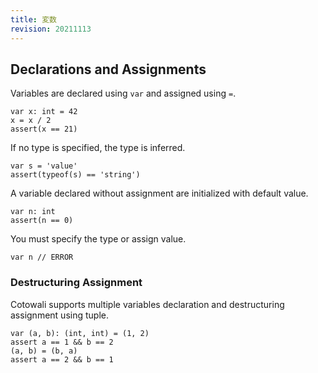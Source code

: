 ```yaml
---
title: 変数
revision: 20211113
---
```


## Declarations and Assignments

Variables are declared using `var` and assigned using `=`.

```
var x: int = 42
x = x / 2
assert(x == 21)
```

If no type is specified, the type is inferred.


```
var s = 'value'
assert(typeof(s) == 'string')
```


A variable declared without assignment are initialized with default value.

```
var n: int
assert(n == 0)
```

You must specify the type or assign value.

```
var n // ERROR
```

### Destructuring Assignment

Cotowali supports multiple variables declaration and destructuring assignment using tuple.

```
var (a, b): (int, int) = (1, 2)
assert a == 1 && b == 2
(a, b) = (b, a)
assert a == 2 && b == 1
```

